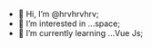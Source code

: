 - 👋 Hi, I’m @hrvhrvhrv;
- 👀 I’m interested in ...space;
- 🌱 I’m currently learning ...Vue Js;

<!---
hrvhrvhrv/hrvhrvhrv is a ✨ special ✨ repository because its `README.md` (this file) appears on your GitHub profile.
You can click the Preview link to take a look at your changes.
--->
